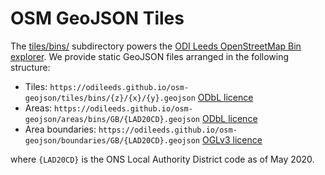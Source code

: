 # OSM GeoJSON Tiles

The [tiles/bins/](tiles/bins/) subdirectory powers the [ODI Leeds OpenStreetMap Bin explorer](https://odileeds.github.io/osmedit/bins/). We provide static GeoJSON files arranged in the following structure:

  * Tiles: `https://odileeds.github.io/osm-geojson/tiles/bins/{z}/{x}/{y}.geojson` [ODbL licence](LICENSE.md)
  * Areas: `https://odileeds.github.io/osm-geojson/areas/bins/GB/{LAD20CD}.geojson` [ODbL licence](LICENSE.md)
  * Area boundaries: `https://odileeds.github.io/osm-geojson/boundaries/GB/{LAD20CD}.geojson` [OGLv3 licence](boundaries/GB/LICENSE.md)

where `{LAD20CD}` is the ONS Local Authority District code as of May 2020.

